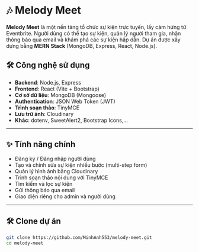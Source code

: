 # 🎶 Melody Meet

**Melody Meet** là một nền tảng tổ chức sự kiện trực tuyến, lấy cảm hứng từ Eventbrite. Người dùng có thể tạo sự kiện, quản lý người tham gia, nhận thông báo qua email và khám phá các sự kiện hấp dẫn. Dự án được xây dựng bằng **MERN Stack** (MongoDB, Express, React, Node.js).

## 🛠 Công nghệ sử dụng

-   **Backend**: Node.js, Express
-   **Frontend**: React (Vite + Bootstrap)
-   **Cơ sở dữ liệu**: MongoDB (Mongoose)
-   **Authentication**: JSON Web Token (JWT)
-   **Trình soạn thảo**: TinyMCE
-   **Lưu trữ ảnh**: Cloudinary
-   **Khác**: dotenv, SweetAlert2, Bootstrap Icons,...

---

## ✨ Tính năng chính

-   Đăng ký / Đăng nhập người dùng
-   Tạo và chỉnh sửa sự kiện nhiều bước (multi-step form)
-   Quản lý hình ảnh bằng Cloudinary
-   Trình soạn thảo nội dung với TinyMCE
-   Tìm kiếm và lọc sự kiện
-   Gửi thông báo qua email
-   Giao diện riêng cho admin và người dùng

---

## 🛠️ Clone dự án

```bash
git clone https://github.com/MinhAnh553/melody-meet.git
cd melody-meet
```

